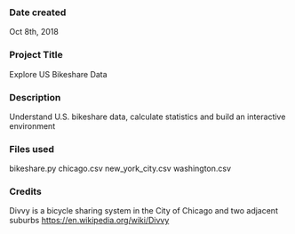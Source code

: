 ### Date created
Oct 8th, 2018

### Project Title
Explore US Bikeshare Data

### Description
Understand U.S. bikeshare data, calculate statistics and build an interactive environment

### Files used
bikeshare.py
chicago.csv
new_york_city.csv
washington.csv

### Credits
Divvy is a bicycle sharing system in the City of Chicago and two adjacent suburbs
https://en.wikipedia.org/wiki/Divvy
